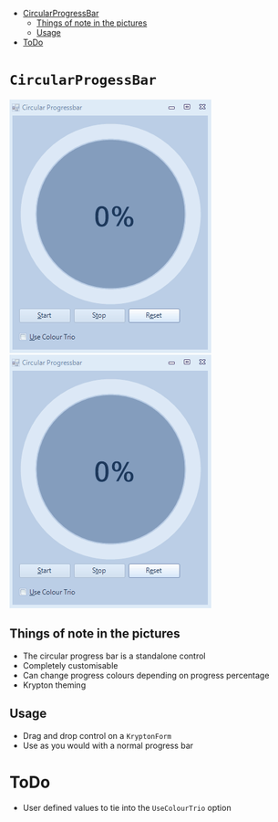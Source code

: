 ﻿<!-- Start Document Outline -->

* [CircularProgressBar](#circularprogressbar)
	* [Things of note in the pictures](#things-of-note-in-the-pictures)
	* [Usage](#usage)
* [ToDo](#todo)

<!-- End Document Outline -->

# `CircularProgessBar`
![](CircularProgressBarNormal.gif) ![](CircularProgressBarTrio.gif)

## Things of note in the pictures
- The circular progress bar is a standalone control
- Completely customisable
- Can change progress colours depending on progress percentage
- Krypton theming

## Usage
- Drag and drop control on a `KryptonForm`
- Use as you would with a normal progress bar

# ToDo
- User defined values to tie into the `UseColourTrio` option
